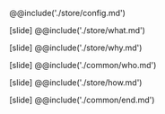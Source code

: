 @@include('./store/config.md')

[slide]
@@include('./store/what.md')

[slide]
@@include('./store/why.md')

[slide]
@@include('./common/who.md')

[slide]
@@include('./store/how.md')

[slide]
@@include('./common/end.md')
